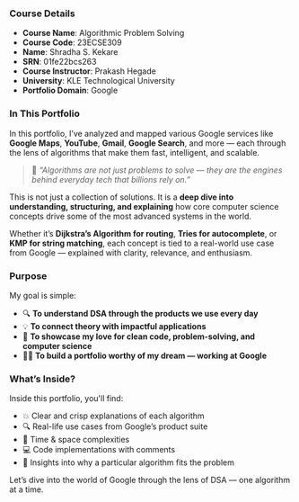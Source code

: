 




### Course Details
- **Course Name**: Algorithmic Problem Solving
- **Course Code**: 23ECSE309
- **Name**: Shradha S. Kekare
- **SRN**: 01fe22bcs263
- **Course Instructor**: Prakash Hegade
- **University**: KLE Technological University
- **Portfolio Domain**: Google

### In This Portfolio
In this portfolio, I’ve analyzed and mapped various Google services like **Google Maps**, **YouTube**, **Gmail**, **Google Search**, and more — each through the lens of algorithms that make them fast, intelligent, and scalable.

> 🧠 *“Algorithms are not just problems to solve — they are the engines behind everyday tech that billions rely on.”*

This is not just a collection of solutions. It is a **deep dive into understanding, structuring, and explaining** how core computer science concepts drive some of the most advanced systems in the world.

Whether it’s **Dijkstra’s Algorithm for routing**, **Tries for autocomplete**, or **KMP for string matching**, each concept is tied to a real-world use case from Google — explained with clarity, relevance, and enthusiasm.

### Purpose
My goal is simple:
- 🔍 **To understand DSA through the products we use every day**
- 💡 **To connect theory with impactful applications**
- 📖 **To showcase my love for clean code, problem-solving, and computer science**
- 🧑‍💻 **To build a portfolio worthy of my dream — working at Google**

### What’s Inside?
Inside this portfolio, you'll find:
- 💥 Clear and crisp explanations of each algorithm  
- 🔍 Real-life use cases from Google’s product suite  
- 🧠 Time & space complexities  
- 💻 Code implementations with comments  
- 🚀 Insights into why a particular algorithm fits the problem

Let’s dive into the world of Google through the lens of DSA — one algorithm at a time.
